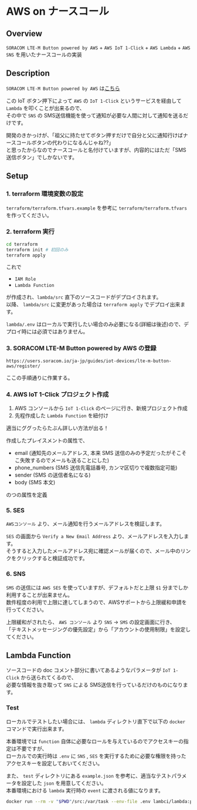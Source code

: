 # AWS on ナースコール

## Overview

`SORACOM LTE-M Button powered by AWS` + `AWS IoT 1-Click` + `AWS Lambda` + `AWS SNS` を用いたナースコールの実装

## Description

`SORACOM LTE-M Button powered by AWS` は[こちら](https://soracom.jp/store/5208/)

この IoT ボタン押下によって `AWS` の `IoT 1-Click` というサービスを経由して `Lambda` を叩くことが出来るので、  
その中で `SNS` の SMS送信機能を使って通知が必要な人間に対して通知を送るだけです。

開発のきかっけが、「祖父に持たせてボタン押すだけで自分と父に通知行けばナースコールボタンの代わりになるんじゃね??」  
と思ったからなのでナースコールと名付けていますが、内容的にはただ「SMS送信ボタン」でしかないです。

## Setup

### 1. terraform 環境変数の設定

`terraform/terraform.tfvars.example` を参考に `terraform/terraform.tfvars` を作ってください。

### 2. terraform 実行

```sh
cd terraform
terraform init # 初回のみ
terraform apply
```

これで

- `IAM Role`
- `Lambda Function`

が作成され、`lambda/src` 直下のソースコードがデプロイされます。  
以降、 `lambda/src` に変更があった場合は `terraform apply` でデプロイ出来ます。

`lambda/.env` はローカルで実行したい場合のみ必要になる(詳細は後述)ので、デプロイ時には必須ではありません。

### 3. SORACOM LTE-M Button powered by AWS の登録

`https://users.soracom.io/ja-jp/guides/iot-devices/lte-m-button-aws/register/`

ここの手順通りに作業する。

### 4. AWS IoT 1-Click プロジェクト作成

1. AWS コンソールから `IoT 1-Click` のページに行き、新規プロジェクト作成
2. 先程作成した `Lambda Function` を紐付け

適当にググったらたぶん詳しい方法が出る！

作成したプレイスメントの属性で、

- email (通知先のメールアドレス, 本来 SMS 送信のみの予定だったがそこそこ失敗するのでメールも送ることにした)
- phone_numbers (SMS 送信先電話番号, カンマ区切りで複数指定可能)
- sender (SMS の送信者名になる)
- body (SMS 本文)

のつの属性を定義

### 5. SES

`AWSコンソール` より、メール通知を行うメールアドレスを検証します。

`SES` の画面から `Verify a New Email Address` より、メールアドレスを入力します。  
そうすると入力したメールアドレス宛に確認メールが届くので、メール中のリンクをクリックすると検証成功です。

### 6. SNS

`SMS` の送信には `AWS SES` を使っていますが、デフォルトだと上限 `$1` 分までしか利用することが出来ません。  
数件程度の利用で上限に達してしまうので、AWSサポートから上限緩和申請を行ってください。

上限緩和がされたら、 `AWS コンソール` より `SNS` -> `SMS` の設定画面に行き、  
「テキストメッセージングの優先設定」から「アカウントの使用制限」を設定してください。

## Lambda Function

ソースコードの doc コメント部分に書いてあるようなパラメータが `IoT 1-Click` から送られてくるので、  
必要な情報を抜き取って `SNS` による SMS送信を行っているだけのものになります。

### Test

ローカルでテストしたい場合には、 `lambda` ディレクトリ直下で以下の `docker` コマンドで実行出来ます。

本番環境では `function` 自体に必要なロールを与えているのでアクセスキーの指定は不要ですが、  
ローカルでの実行時は `.env` に `SNS` , `SES` を実行するために必要な権限を持ったアクセスキーを設定しておいてください。

また、 `test` ディレクトリにある `example.json` を参考に、適当なテストパラメータを設定した `json` を用意してください。  
本番環境における `lambda` 実行時の `event` に渡される値になります。

```sh
docker run --rm -v "$PWD"/src:/var/task --env-file .env lambci/lambda:python3.8 main.handler $(printf '%s' $(cat test/1.json))
```
